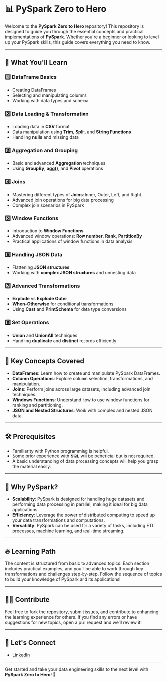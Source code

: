 # 📊 **PySpark Zero to Hero**

Welcome to the **PySpark Zero to Hero** repository! This repository is designed to guide you through the essential concepts and practical implementations of **PySpark**. Whether you're a beginner or looking to level up your PySpark skills, this guide covers everything you need to know.

---

## 📝 **What You'll Learn**

### 1️⃣ **DataFrame Basics**
- Creating DataFrames
- Selecting and manipulating columns
- Working with data types and schema

### 2️⃣ **Data Loading & Transformation**
- Loading data in **CSV** format
- Data manipulation using **Trim**, **Split**, and **String Functions**
- Handling **nulls** and missing data

### 3️⃣ **Aggregation and Grouping**
- Basic and advanced **Aggregation** techniques
- Using **GroupBy**, **agg()**, and **Pivot** operations

### 4️⃣ **Joins**
- Mastering different types of **Joins**: Inner, Outer, Left, and Right
- Advanced join operations for big data processing
- Complex join scenarios in PySpark

### 5️⃣ **Window Functions**
- Introduction to **Window Functions**
- Advanced window operations: **Row number**, **Rank**, **PartitionBy**
- Practical applications of window functions in data analysis

### 6️⃣ **Handling JSON Data**
- Flattening **JSON structures**
- Working with **complex JSON structures** and unnesting data

### 7️⃣ **Advanced Transformations**
- **Explode** vs **Explode Outer**
- **When-Otherwise** for conditional transformations
- Using **Cast** and **PrintSchema** for data type conversions

### 8️⃣ **Set Operations**
- **Union** and **UnionAll** techniques
- Handling **duplicate** and **distinct** records efficiently

---

## 🎯 **Key Concepts Covered**

- **DataFrames**: Learn how to create and manipulate PySpark DataFrames.
- **Column Operations**: Explore column selection, transformations, and manipulation.
- **Joins**: Perform joins across large datasets, including advanced join techniques.
- **Windows Functions**: Understand how to use window functions for ranking and partitioning.
- **JSON and Nested Structures**: Work with complex and nested JSON data.

---

## 🛠️ **Prerequisites**

- Familiarity with Python programming is helpful.
- Some prior experience with **SQL** will be beneficial but is not required.
- A basic understanding of data processing concepts will help you grasp the material easily.

---

## 🚀 **Why PySpark?**

- **Scalability**: PySpark is designed for handling huge datasets and performing data processing in parallel, making it ideal for big data applications.
- **Efficiency**: Leverage the power of distributed computing to speed up your data transformations and computations.
- **Versatility**: PySpark can be used for a variety of tasks, including ETL processes, machine learning, and real-time streaming.

---

## 🔥 **Learning Path**

The content is structured from basic to advanced topics. Each section includes practical examples, and you’ll be able to work through key transformations and challenges step-by-step. Follow the sequence of topics to build your knowledge of PySpark and its applications!

---

## 🧑‍💻 **Contribute**

Feel free to fork the repository, submit issues, and contribute to enhancing the learning experience for others. If you find any errors or have suggestions for new topics, open a pull request and we’ll review it!

---

## 🌟 **Let's Connect**
- [LinkedIn](https://www.linkedin.com/in/shivakiran-kotur/)


---

Get started and take your data engineering skills to the next level with **PySpark Zero to Hero**! 🚀
